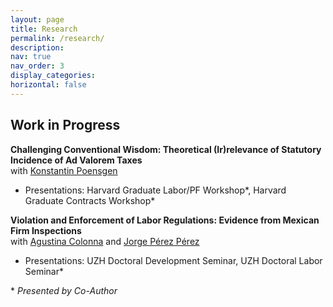 ```yaml
---
layout: page
title: Research
permalink: /research/
description: 
nav: true
nav_order: 3
display_categories: 
horizontal: false
---
```


## Work in Progress
**Challenging Conventional Wisdom: Theoretical (Ir)relevance of Statutory Incidence of Ad Valorem Taxes**  
with [Konstantin Poensgen](https://konstantinpoensgen.github.io/)
- Presentations:  Harvard Graduate Labor/PF Workshop\*, Harvard Graduate Contracts Workshop\*

**Violation and Enforcement of Labor Regulations: Evidence from Mexican Firm Inspections**  
with [Agustina Colonna](https://www.agustinacolonna.com/) and [Jorge Pérez Pérez](https://jorgeperezperez.com/)
- Presentations: UZH Doctoral Development Seminar, UZH Doctoral Labor Seminar\*


\* *Presented by Co-Author*
